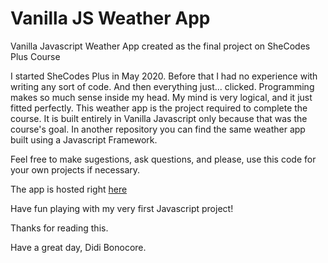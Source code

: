 # Vanilla JS Weather App
Vanilla Javascript Weather App created as the final project on SheCodes Plus Course

I started SheCodes Plus in May 2020. Before that I had no experience with writing any sort of code. And then everything just... clicked. Programming makes so much sense inside my head. My mind is very logical, and it just fitted perfectly.
This weather app is the project required to complete the course. It is built entirely in Vanilla Javascript only because that was the course's goal. In another repository you can find the same weather app built using a Javascript Framework.

Feel free to make sugestions, ask questions, and please, use this code for your own projects if necessary.

The app is hosted right [here](https://vanilla-js-weather-app-84.netlify.app/)

Have fun playing with my very first Javascript project!

Thanks for reading this.

Have a great day,
Didi Bonocore.
